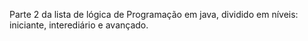 Parte 2 da lista de lógica de Programação em java, dividido em níveis: iniciante, interediário e avançado.
